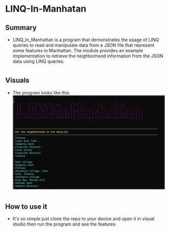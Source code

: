 # LINQ-In-Manhatan

## Summary
+ LINQ_in_Manhattan is a program that demonstrates the usage of LINQ queries to read and manipulate data from a JSON file that represent some features in Manhattan. The module provides an example implementation to retrieve the neighborhood information from the JSON data using LINQ queries.

#
## Visuals
+ The program looks like this 
![Visual](./Visual.png)

#
## How to use it
+ It's so simple just clone the repo to your device and open it in visual studio then run the program and see the features
